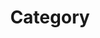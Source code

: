 ---
title : "Category" 
layout : categories 
permalink : /categories/
author_profile : true
sidebar_mail : true
--- 
